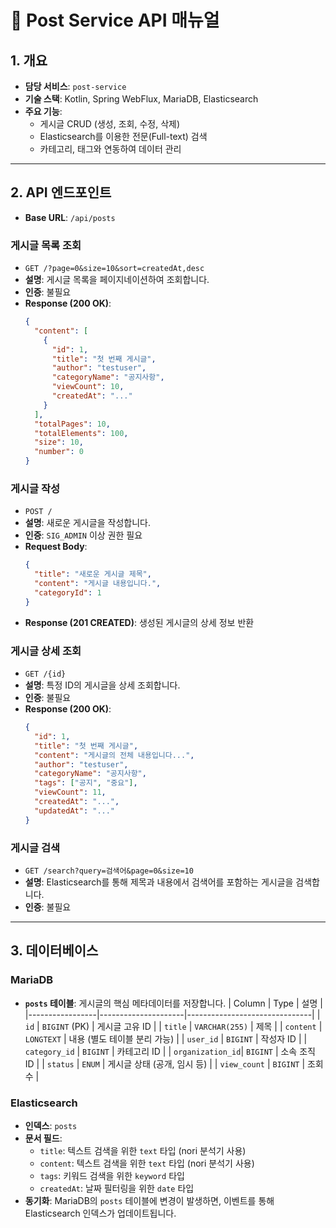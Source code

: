 # 📝 Post Service API 매뉴얼

## 1. 개요

- **담당 서비스**: `post-service`
- **기술 스택**: Kotlin, Spring WebFlux, MariaDB, Elasticsearch
- **주요 기능**:
  - 게시글 CRUD (생성, 조회, 수정, 삭제)
  - Elasticsearch를 이용한 전문(Full-text) 검색
  - 카테고리, 태그와 연동하여 데이터 관리

---

## 2. API 엔드포인트

- **Base URL**: `/api/posts`

### **게시글 목록 조회**
- `GET /?page=0&size=10&sort=createdAt,desc`
- **설명**: 게시글 목록을 페이지네이션하여 조회합니다.
- **인증**: 불필요
- **Response (200 OK)**:
  ```json
  {
    "content": [
      {
        "id": 1,
        "title": "첫 번째 게시글",
        "author": "testuser",
        "categoryName": "공지사항",
        "viewCount": 10,
        "createdAt": "..."
      }
    ],
    "totalPages": 10,
    "totalElements": 100,
    "size": 10,
    "number": 0
  }
  ```

### **게시글 작성**
- `POST /`
- **설명**: 새로운 게시글을 작성합니다.
- **인증**: `SIG_ADMIN` 이상 권한 필요
- **Request Body**:
  ```json
  {
    "title": "새로운 게시글 제목",
    "content": "게시글 내용입니다.",
    "categoryId": 1
  }
  ```
- **Response (201 CREATED)**: 생성된 게시글의 상세 정보 반환

### **게시글 상세 조회**
- `GET /{id}`
- **설명**: 특정 ID의 게시글을 상세 조회합니다.
- **인증**: 불필요
- **Response (200 OK)**:
  ```json
  {
    "id": 1,
    "title": "첫 번째 게시글",
    "content": "게시글의 전체 내용입니다...",
    "author": "testuser",
    "categoryName": "공지사항",
    "tags": ["공지", "중요"],
    "viewCount": 11,
    "createdAt": "...",
    "updatedAt": "..."
  }
  ```

### **게시글 검색**
- `GET /search?query=검색어&page=0&size=10`
- **설명**: Elasticsearch를 통해 제목과 내용에서 검색어를 포함하는 게시글을 검색합니다.
- **인증**: 불필요

---

## 3. 데이터베이스

### **MariaDB**
- **`posts` 테이블**: 게시글의 핵심 메타데이터를 저장합니다.
  | Column          | Type                | 설명                          |
  |-----------------|---------------------|-------------------------------|
  | `id`            | `BIGINT` (PK)       | 게시글 고유 ID                |
  | `title`         | `VARCHAR(255)`      | 제목                          |
  | `content`       | `LONGTEXT`          | 내용 (별도 테이블 분리 가능)   |
  | `user_id`       | `BIGINT`            | 작성자 ID                     |
  | `category_id`   | `BIGINT`            | 카테고리 ID                   |
  | `organization_id`| `BIGINT`           | 소속 조직 ID                  |
  | `status`        | `ENUM`              | 게시글 상태 (공개, 임시 등)   |
  | `view_count`    | `BIGINT`            | 조회수                        |

### **Elasticsearch**
- **인덱스**: `posts`
- **문서 필드**:
  - `title`: 텍스트 검색을 위한 `text` 타입 (nori 분석기 사용)
  - `content`: 텍스트 검색을 위한 `text` 타입 (nori 분석기 사용)
  - `tags`: 키워드 검색을 위한 `keyword` 타입
  - `createdAt`: 날짜 필터링을 위한 `date` 타입
- **동기화**: MariaDB의 `posts` 테이블에 변경이 발생하면, 이벤트를 통해 Elasticsearch 인덱스가 업데이트됩니다.
